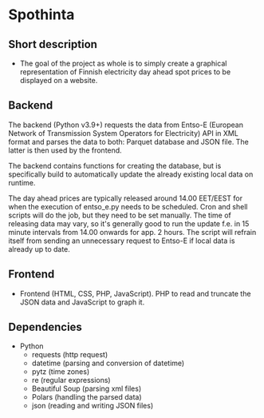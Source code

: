 # Spothinta

## Short description

- The goal of the project as whole is to simply create a graphical representation of Finnish electricity day ahead spot prices to be displayed on a website.

## Backend

The backend (Python v3.9+) requests the data from Entso-E (European Network of Transmission System Operators for Electricity) API in XML format and parses the data to both: Parquet database and JSON file. The latter is then used by the frontend.  

The backend contains functions for creating the database, but is specifically build to automatically update the already existing local data on runtime.  

The day ahead prices are typically released around 14.00 EET/EEST for when the execution of entso_e.py needs to be scheduled. Cron and shell scripts will do the job, but they need to be set manually. The time of releasing data may vary, so it's generally good to run the update f.e. in 15 minute intervals from 14.00 onwards for app. 2 hours. The script will refrain itself from sending an unnecessary request to Entso-E if local data is already up to date.

## Frontend

- Frontend (HTML, CSS, PHP, JavaScript). PHP to read and truncate the JSON data and JavaScript to graph it. 

## Dependencies

- Python
    - requests (http request)
    - datetime (parsing and conversion of datetime)
    - pytz (time zones)
    - re (regular expressions)
    - Beautiful Soup (parsing xml files)
    - Polars (handling the parsed data)
    - json (reading and writing JSON files)
